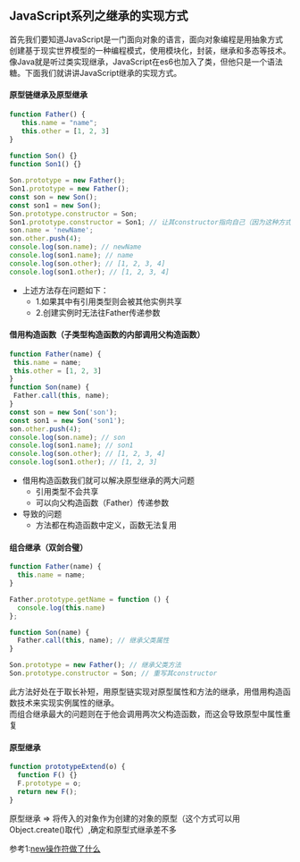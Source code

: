 ## **JavaScript系列之继承的实现方式**
首先我们要知道JavaScript是一门面向对象的语言，面向对象编程是用抽象方式创建基于现实世界模型的一种编程模式，使用模块化，封装，继承和多态等技术。
像Java就是听过类实现继承，JavaScript在es6也加入了类，但他只是一个语法糖。下面我们就讲讲JavaScript继承的实现方式。
#### 原型链继承及原型继承
 ```js
function Father() {
    this.name = "name";
    this.other = [1, 2, 3]
}
  
function Son() {}
function Son1() {}

Son.prototype = new Father();
Son1.prototype = new Father();
const son = new Son();
const son1 = new Son();
Son.prototype.constructor = Son;
Son1.prototype.constructor = Son1; // 让其constructor指向自己（因为这种方式实现继承会使其constructor丢失）
son.name = 'newName';
son.other.push(4);
console.log(son.name); // newName
console.log(son1.name); // name
console.log(son.other); // [1, 2, 3, 4]
console.log(son1.other); // [1, 2, 3, 4]
```
* 上述方法存在问题如下：
  - 1.如果其中有引用类型则会被其他实例共享
  - 2.创建实例时无法往Father传递参数

#### 借用构造函数（子类型构造函数的内部调用父构造函数）
 ```js
function Father(name) {
  this.name = name;
  this.other = [1, 2, 3]
}
function Son(name) {
  Father.call(this, name);
}
const son = new Son('son');
const son1 = new Son('son1');
son.other.push(4);
console.log(son.name); // son
console.log(son1.name); // son1
console.log(son.other); // [1, 2, 3, 4]
console.log(son1.other); // [1, 2, 3]
 ```
* 借用构造函数我们就可以解决原型继承的两大问题
   - 引用类型不会共享
   - 可以向父构造函数（Father）传递参数
* 导致的问题
   - 方法都在构造函数中定义，函数无法复用
 
#### 组合继承（双剑合璧）
```js
function Father(name) {
  this.name = name;
}

Father.prototype.getName = function () {
  console.log(this.name)
};

function Son(name) {
  Father.call(this, name); // 继承父类属性
}

Son.prototype = new Father(); // 继承父类方法
Son.prototype.constructor = Son; // 重写其constructor
```
此方法好处在于取长补短，用原型链实现对原型属性和方法的继承，用借用构造函数技术来实现实例属性的继承。  
而组合继承最大的问题则在于他会调用两次父构造函数，而这会导致原型中属性重复

#### 原型继承
```js
function prototypeExtend(o) {
  function F() {}
  F.prototype = o;
  return new F();
}
```
原型继承 => 将传入的对象作为创建的对象的原型（这个方式可以用Object.create()取代）,确定和原型式继承差不多

参考1:[new操作符做了什么](https://developer.mozilla.org/zh-CN/docs/Web/JavaScript/Reference/Operators/new)